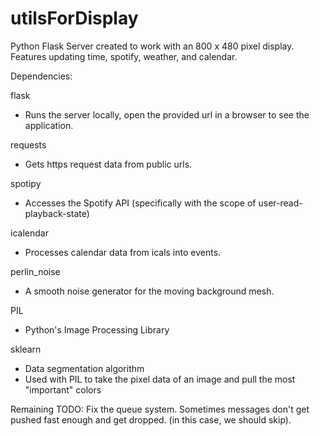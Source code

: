 # utilsForDisplay

Python Flask Server created to work with an 800 x 480 pixel display. Features updating time, spotify, weather, and calendar.

Dependencies:

flask
  * Runs the server locally, open the provided url in a browser to see the application.
  
requests
  * Gets https request data from public urls.
  
spotipy
  * Accesses the Spotify API (specifically with the scope of user-read-playback-state)
  
icalendar
  * Processes calendar data from icals into events.
  
perlin_noise
  * A smooth noise generator for the moving background mesh.
  
PIL
  * Python's Image Processing Library
  
sklearn
  * Data segmentation algorithm
  * Used with PIL to take the pixel data of an image and pull the most "important" colors

Remaining TODO:
Fix the queue system. Sometimes messages don't get pushed fast enough and get dropped. (in this case, we should skip).
